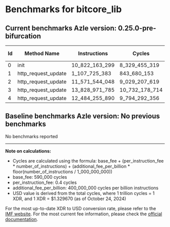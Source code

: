 # Benchmarks for bitcore_lib

## Current benchmarks Azle version: 0.25.0-pre-bifurcation

| Id  | Method Name         | Instructions   | Cycles         | USD           | USD/Million Calls |
| --- | ------------------- | -------------- | -------------- | ------------- | ----------------- |
| 0   | init                | 10_822_163_299 | 8_329_455_319  | $0.0110754269 | $11_075.42        |
| 1   | http_request_update | 1_107_725_383  | 843_680_153    | $0.0011218162 | $1_121.81         |
| 2   | http_request_update | 11_571_544_048 | 9_029_207_619  | $0.0120058665 | $12_005.86        |
| 3   | http_request_update | 13_828_971_785 | 10_732_178_714 | $0.0142702561 | $14_270.25        |
| 4   | http_request_update | 12_484_255_890 | 9_794_292_356  | $0.0130231767 | $13_023.17        |

## Baseline benchmarks Azle version: No previous benchmarks

No benchmarks reported

---

**Note on calculations:**

-   Cycles are calculated using the formula: base_fee + (per_instruction_fee \* number_of_instructions) + (additional_fee_per_billion \* floor(number_of_instructions / 1_000_000_000))
-   base_fee: 590_000 cycles
-   per_instruction_fee: 0.4 cycles
-   additional_fee_per_billion: 400_000_000 cycles per billion instructions
-   USD value is derived from the total cycles, where 1 trillion cycles = 1 XDR, and 1 XDR = $1.329670 (as of October 24, 2024)

For the most up-to-date XDR to USD conversion rate, please refer to the [IMF website](https://www.imf.org/external/np/fin/data/rms_sdrv.aspx).
For the most current fee information, please check the [official documentation](https://internetcomputer.org/docs/current/developer-docs/gas-cost#execution).
